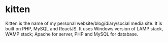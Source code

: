 # kitten

Kitten is the name of my personal website/blog/diary/social media site. It is built on PHP, MySQL and ReactJS.
It uses Windows version of LAMP stack, WAMP stack; Apache for server, PHP and MySQL for database.
